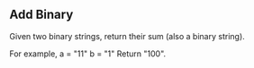 Add Binary 
---


Given two binary strings, return their sum (also a binary string).



For example,
a = "11"
b = "1"
Return "100".


